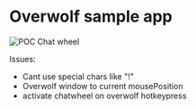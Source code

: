 # Overwolf sample app


![POC Chat wheel](poc_wc3_chat_wheel.gif)


Issues:
 - Cant use special chars like "!"
 - Overwolf window to current mousePosition
 - activate chatwheel on overwolf hotkeypress